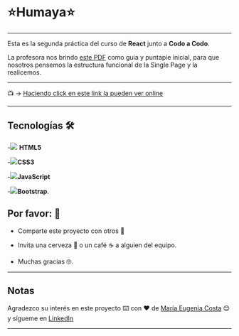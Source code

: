 # :star:Humaya:star:

---

Esta es la segunda práctica del curso de **React** junto a **Codo a Codo**.

La profesora nos brindo [este PDF](https://github.com/eugenia1984/humaya/blob/main/humaya.pdf) como guia y puntapie inicial, para que nosotros pensemos la estructura funcional de la Single Page y la realicemos.

---

:tv: -> [Haciendo click en este link la pueden ver online](https://eugenia1984.github.io/humaya/)

---


## Tecnologías 🛠️


-<img src="https://img.icons8.com/color/30/null/html-5--v1.png"/> **HTML5** 

-<img src="https://img.icons8.com/color/30/null/css3.png"/>**CSS3**

-<img src="https://img.icons8.com/color/30/null/javascript--v1.png"/>**JavaScript** 

-<img src="https://img.icons8.com/color/30/null/bootstrap.png"/>**Bootstrap**.




## Por favor: 🎁

* Comparte este proyecto con otros 📢

* Invita una cerveza 🍺 o un café ☕ a alguien del equipo.

* Muchas gracias 🤓.

---

## Notas

Agradezco su interés en este proyecto ⌨️ con ❤️ de [María Eugenia Costa](https://github.com/eugenia1984) 😊 y sígueme en [LinkedIn](http://www.linkedin.com/in/maríaeugeniacosta)


---